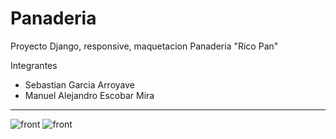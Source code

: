 # Panaderia

 Proyecto Django, responsive, maquetacion Panaderia "Rico Pan"

Integrantes
<ul>
    <li>Sebastian Garcia Arroyave</li>
    <li>Manuel Alejandro Escobar Mira</li>
</ul>

<hr>

<img src="https://i.imgur.com/9kIMwRS.png" alt="front">
<img src="https://i.imgur.com/xS4UsQG.png" alt="front">